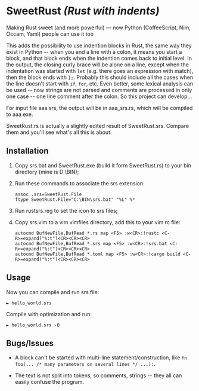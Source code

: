 # SweetRust *(Rust with indents)*
Making Rust sweet (and more powerful) — now Python (CoffeeScript, Nim, Occam, Yaml) people can use it too

This adds the possibility to use indention blocks in Rust, the same way they exist in Python -- when you end a line with a colon, it means you start a block, and that block ends when the indention comes back to initial level. In the output, the closing curly brace will be alone on a line, except when the indentation was started with `let` (e.g. there goes an expression with match), then the block ends with `};`. Probably this should include all the cases when the line doesn't start with `if`, `for`, etc. Even better, some lexical analysis can be used -- now strings are not parsed and comments are processed in only one case -- one line comment after the colon. So this project can develop...

For input file aaa.srs, the output will be in aaa_srs.rs, which will be compiled to aaa.exe.

SweetRust.rs is actually a slightly edited result of SweetRust.srs. Compare them and you'll see what's all this is about.

## Installation

1) Copy srs.bat and SweetRust.exe (build it form SweetRust.rs) to your bin directory (mine is D:\BIN);

2) Run these commands to associate the srs extension:

    ```
    assoc .srs=SweetRust.File
    ftype SweetRust.File="C:\BIN\srs.bat" "%L" %*
    ```

3) Run rustsrs.reg to set the icon to srs files;

4) Copy srs.vim to a vim vimfiles directory, add this to your vim rc file:

    ```
    autocmd BufNewFile,BufRead *.rs map <F5> :w<CR>:!rustc <C-R>=expand("%:t")<CR><CR><CR>
    autocmd BufNewFile,BufRead *.srs map <F5> :w<CR>:!srs.bat <C-R>=expand("%:t")<CR><CR><CR>
    autocmd BufNewFile,BufRead *.toml map <F5> :w<CR>:!cargo build <C-R>=expand("%:t")<CR><CR><CR>
    ```

## Usage

Now you can compile and run srs file:

    ► hello_world.srs

Compile with optimization and run:

    ► hello_world.srs -O

## Bugs/Issues

* A block can't be started with multi-line statement/construction, like `fn foo(... /* many parameters on several lines */ ...):`.

* The text is not split into tokens, so comments, strings -- they all can easily confuse the program.
